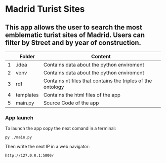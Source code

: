 # Madrid Turist Sites

This app allows the user to search the most emblematic turist sites of Madrid. 
Users can filter by Street and by year of construction. 
-------------------------------

||Folder |Content|
|-------------|---------------|--------------------|
|1|.idea | Contains data about the python enviroment |
|2| venv | Contains data about the python enviroment |
|3| rdf | Contains nt files that contains the triples of the ontology |
|4| templates | Contains the html files of the app |
|5| main.py | Source Code of the app |


### App launch

To launch the app copy the next comand in a terminal:
~~~
py ./main.py
~~~

Then write the next IP in a web navigator:
~~~
http://127.0.0.1:5000/
~~~
